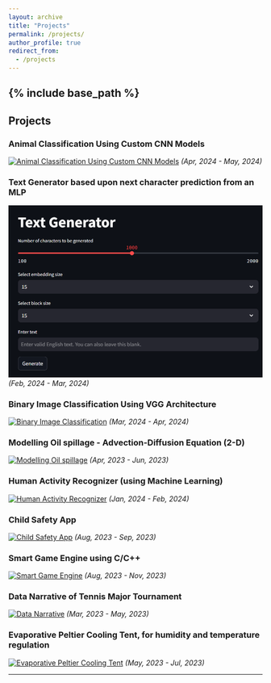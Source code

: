 ```yaml
---
layout: archive
title: "Projects"
permalink: /projects/
author_profile: true
redirect_from:
  - /projects
---
```


{% include base_path %}
-----

## Projects

### Animal Classification Using Custom CNN Models
[![Animal Classification Using Custom CNN Models](![image](https://github.com/Nihar1402-iit/Nihar1402-iit.github.io/assets/117573996/7b6780c5-8f7d-4d61-b37c-09fa7a417b39)
)](/projects/animal-classification)
_(Apr, 2024 - May, 2024)_

### Text Generator based upon next character prediction from an MLP
[![Text Generator](images/Text_gen.png)](/projects/text-generator)
_(Feb, 2024 - Mar, 2024)_

### Binary Image Classification Using VGG Architecture
[![Binary Image Classification](path_to_image.jpg)](/projects/binary-classification)
_(Mar, 2024 - Apr, 2024)_

### Modelling Oil spillage - Advection-Diffusion Equation (2-D)
[![Modelling Oil spillage](path_to_image.jpg)](/projects/oil-spillage)
_(Apr, 2023 - Jun, 2023)_

### Human Activity Recognizer (using Machine Learning)
[![Human Activity Recognizer](path_to_image.jpg)](/projects/human-activity-recognizer)
_(Jan, 2024 - Feb, 2024)_

### Child Safety App
[![Child Safety App](path_to_image.jpg)](/projects/child-safety-app)
_(Aug, 2023 - Sep, 2023)_

### Smart Game Engine using C/C++
[![Smart Game Engine](path_to_image.jpg)](/projects/smart-game-engine)
_(Aug, 2023 - Nov, 2023)_

### Data Narrative of Tennis Major Tournament
[![Data Narrative](path_to_image.jpg)](/projects/data-narrative)
_(Mar, 2023 - May, 2023)_

### Evaporative Peltier Cooling Tent, for humidity and temperature regulation
[![Evaporative Peltier Cooling Tent](path_to_image.jpg)](/projects/evaporative-cooling-tent)
_(May, 2023 - Jul, 2023)_

---


